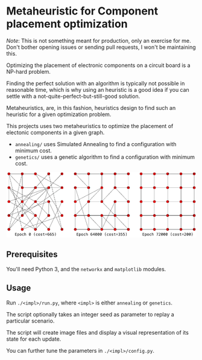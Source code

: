# Metaheuristic for Component placement optimization

*Note*: This is not something meant for production, only an exercise for me. Don't bother
opening issues or sending pull requests, I won't be maintaining this.

Optimizing the placement of electronic components on a circuit board is a NP-hard problem.

Finding the perfect solution with an algorithm is typically not possible in reasonable time, which is why using an heuristic is a good idea if you can settle with a not-quite-perfect-but-still-good solution.

Metaheuristics, are, in this fashion, heuristics design to find such an heuristic for a given optimization problem.

This projects uses two metaheuristics to optimize the placement of electonic components in a given graph.

* `annealing/` uses Simulated Annealing to find a configuration with minimum cost.
* `genetics/` uses a genetic algorithm to find a configuration with minimum cost.

[![Progression using Simulated Annealing](./annealing/demo.png)](./annealing/demo.png)

## Prerequisites

You'll need Python 3, and the `networkx` and `matplotlib` modules.

## Usage

Run `./<impl>/run.py`, where `<impl>` is either `annealing` or `genetics`.

The script optionally takes an integer seed as parameter to replay a particular scenario.

The script will create image files and display a visual representation of its state for each update.

You can further tune the parameters in `./<impl>/config.py`.
